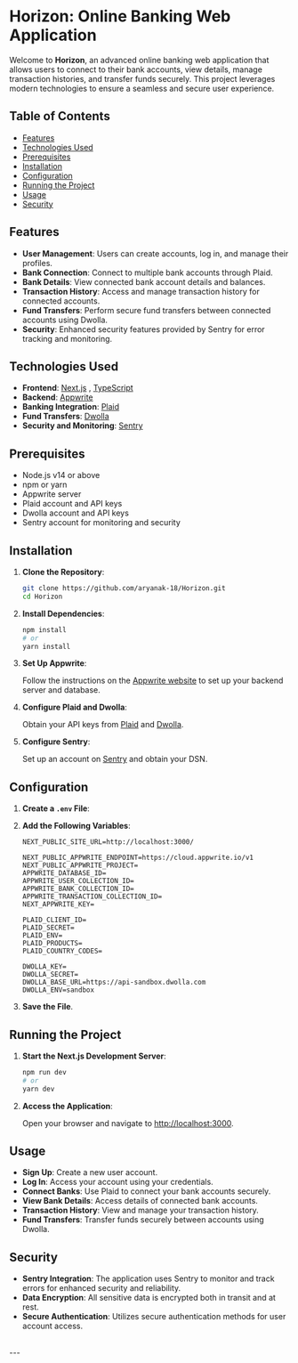 # Horizon: Online Banking Web Application

Welcome to **Horizon**, an advanced online banking web application that allows users to connect to their bank accounts, view details, manage transaction histories, and transfer funds securely. This project leverages modern technologies to ensure a seamless and secure user experience.

## Table of Contents

- [Features](#features)
- [Technologies Used](#technologies-used)
- [Prerequisites](#prerequisites)
- [Installation](#installation)
- [Configuration](#configuration)
- [Running the Project](#running-the-project)
- [Usage](#usage)
- [Security](#security)

## Features

- **User Management**: Users can create accounts, log in, and manage their profiles.
- **Bank Connection**: Connect to multiple bank accounts through Plaid.
- **Bank Details**: View connected bank account details and balances.
- **Transaction History**: Access and manage transaction history for connected accounts.
- **Fund Transfers**: Perform secure fund transfers between connected accounts using Dwolla.
- **Security**: Enhanced security features provided by Sentry for error tracking and monitoring.

## Technologies Used

- **Frontend**: [Next.js](https://nextjs.org/) , [TypeScript](https://www.typescriptlang.org/)
- **Backend**: [Appwrite](https://appwrite.io/)
- **Banking Integration**: [Plaid](https://plaid.com/)
- **Fund Transfers**: [Dwolla](https://www.dwolla.com/)
- **Security and Monitoring**: [Sentry](https://sentry.io/)

## Prerequisites

- Node.js v14 or above
- npm or yarn
- Appwrite server
- Plaid account and API keys
- Dwolla account and API keys
- Sentry account for monitoring and security

## Installation

1. **Clone the Repository**:

    ```bash
    git clone https://github.com/aryanak-18/Horizon.git
    cd Horizon
    ```

2. **Install Dependencies**:

    ```bash
    npm install
    # or
    yarn install
    ```

3. **Set Up Appwrite**:

    Follow the instructions on the [Appwrite website](https://appwrite.io/docs) to set up your backend server and database.

4. **Configure Plaid and Dwolla**:

    Obtain your API keys from [Plaid](https://dashboard.plaid.com/signup) and [Dwolla](https://www.dwolla.com/).

5. **Configure Sentry**:

    Set up an account on [Sentry](https://sentry.io/) and obtain your DSN.

## Configuration

1. **Create a `.env` File**:


2. **Add the Following Variables**:

    ```env
    NEXT_PUBLIC_SITE_URL=http://localhost:3000/
    
    NEXT_PUBLIC_APPWRITE_ENDPOINT=https://cloud.appwrite.io/v1
    NEXT_PUBLIC_APPWRITE_PROJECT=
    APPWRITE_DATABASE_ID=
    APPWRITE_USER_COLLECTION_ID=
    APPWRITE_BANK_COLLECTION_ID=
    APPWRITE_TRANSACTION_COLLECTION_ID=
    NEXT_APPWRITE_KEY=
    
    PLAID_CLIENT_ID=
    PLAID_SECRET=
    PLAID_ENV=
    PLAID_PRODUCTS=
    PLAID_COUNTRY_CODES=
    
    DWOLLA_KEY=
    DWOLLA_SECRET=
    DWOLLA_BASE_URL=https://api-sandbox.dwolla.com
    DWOLLA_ENV=sandbox

    ```

3. **Save the File**.

## Running the Project

1. **Start the Next.js Development Server**:

    ```bash
    npm run dev
    # or
    yarn dev
    ```

2. **Access the Application**:

    Open your browser and navigate to [http://localhost:3000](http://localhost:3000).

## Usage

- **Sign Up**: Create a new user account.
- **Log In**: Access your account using your credentials.
- **Connect Banks**: Use Plaid to connect your bank accounts securely.
- **View Bank Details**: Access details of connected bank accounts.
- **Transaction History**: View and manage your transaction history.
- **Fund Transfers**: Transfer funds securely between accounts using Dwolla.

## Security

- **Sentry Integration**: The application uses Sentry to monitor and track errors for enhanced security and reliability.
- **Data Encryption**: All sensitive data is encrypted both in transit and at rest.
- **Secure Authentication**: Utilizes secure authentication methods for user account access.    
<br/>
---

